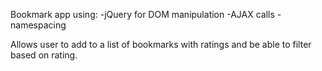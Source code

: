 Bookmark app using:
 -jQuery for DOM manipulation
 -AJAX calls
 -namespacing

 Allows user to add to a list of bookmarks with ratings and be able to filter based on rating.  